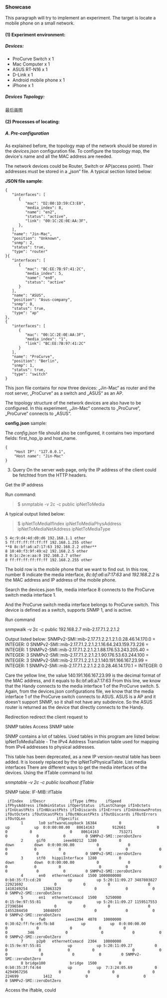 ### Showcase

This paragraph will try to implement an experiment. The target is locate a mobile phone on a small network.

#### (1) Experiment environment:
##### Devices:
+ ProCurve Switch x 1
+ Mac Computer x 1
+ ASUS RT-N16 x 1
+ D-Link x 1
+ Android mobile phone x 1
+ iPhone x 1

##### Devices Topology:
最后画图

#### (2) Processes of locating:
##### A. Pre-configuration
As explained before, the topology map of the network should be stored in the _devices.json_ configuration file. To configure the topology map, the device's name and all the MAC address are needed.

The network devices could be Router, Switch or AP(access point). Their addresses must be stored in a „json“ file. A typical section listed below:

**JSON file sample**:

```
{
   "interfaces": [
      {
         "mac": "D2:00:1D:59:C3:E0",
         "media_index": 8,
         "name": "en2",
         "status": "active",	
         "link": "00:1C:2E:0E:AA:3F",
      },
   ],
   "name": "Jin-Mac",
   "position": "Unknown",
   "snmp": 2,
   "status": true,
   "type": "router"
}{
   "interfaces": [
      {
         "mac": "BC:EE:7B:97:41:2C",
         "media_index": 5,
         "name": "en0",
         "status": "active"
      }
   ],
   "name": "ASUS",
   "position": "Asus-company",
   "snmp": 0,
   "status": true,
   "type": "ap"
},
{
   "interfaces": [
      {
         "mac": "00:1C:2E:0E:AA:3F",
         "media_index": "1",
         "link": "BC:EE:7B:97:41:2C"
      }
   ],
   "name": "ProCurve",
   "position": "Berlin",
   "snmp": 1,
   "status": true,
   "type": "switch"
}
```

This json file contains for now three devices: „Jin-Mac“ as router and the root server, „ProCurve“ as a switch and „ASUS“ as an AP.

The topology structure of the network devices are also have to be configured.
In this experiment, „Jin-Mac“ connects to „ProCurve“, „ProCurve“ connects to „ASUS“.

**config.json** sample:

The _config.json_ file should also be configured, it contains two importand fields: first_hop_ip and host_name.

```
{
    "Host IP": "127.0.0.1",
    "Host name": "Jin-Mac"
}
```

3. Query
On the server web page, only the IP address of the client could be fetchted from the HTTP headers.
	 		
Get the IP address
		
Run command:
		
> $ snmptable -v 2c -c public <Host IP> ipNetToMedia

		
A typical output listed below:
		
> $ ipNetToMediaIfIndex 		ipNetToMediaPhysAddress ipNetToMediaNetAddress ipNetToMediaType
```	
5 4c:9:d4:4d:d0:d6 192.168.1.1 other
5 ff:ff:ff:ff:ff:ff 192.168.1.255 other
**8 8c:bf:a6:a7:17:63 192.168.2.2 other**
8 10:40:f3:9f:49:e2 192.168.2.5 other
8 0:1c:2e:e:aa:0 192.168.2.7 other
8 ff:ff:ff:ff:ff:ff 192.168.2.255 other
````

The bold row is the mobile phone that we want to find out. In this row, number 8 indicate the media interface, _8c:bf:a6:a7:17:63_ and _192.168.2.2_ is the MAC address and IP address of the mobile phone.

Search the devices.json file, 		media interface 8 connects to the ProCurve switch media interface 		1.
		
And the ProCurve switch media 		interface belongs to ProCurve switch. This device is defined as a 		switch, supports SNMP 1, and is active.
		
Run 		command
		
snmpwalk 		-v 2c -c public 192.168.2.7 mib-2.17.7.1.2.2.1.2
	

Output listed below:
SNMPv2-SMI::mib-2.17.7.1.2.2.1.2.1.0.28.46.14.170.0 = INTEGER: 0
SNMPv2-SMI::mib-2.17.7.1.2.2.1.2.1.16.64.243.159.73.226 = INTEGER: 1
SNMPv2-SMI::mib-2.17.7.1.2.2.1.2.1.88.176.53.243.205.40 = INTEGER: 3
SNMPv2-SMI::mib-2.17.7.1.2.2.1.2.1.90.176.53.63.244.100 = INTEGER: 3
SNMPv2-SMI::mib-2.17.7.1.2.2.1.2.1.140.191.166.167.23.99 = INTEGER: 1
SNMPv2-SMI::mib-2.17.7.1.2.2.1.2.2.0.28.46.14.170.1 = INTEGER: 0

Care the yellow line, the value 140.191.166.167.23.99 is the decimal format of the MAC address, and it equals to 8c:bf:a6:a7:17:63
From this line, we know that the Handy connects to the media interface 1 of the ProCurve switch.
	5. Again, from the devices.json configurations file, we know that the media interface 1 of the ProCurve switch connects to ASUS. ASUS is a AP and it doesn't support SNMP, so it shall not have any subdevice. So the ASUS router is returned as the device that directly connects to the Handy.

Redirection
redirect the client request to 

SNMP tables
Access SNMP table

SNMP contains a lot of tables.
Used tables in this program are listed below:
ipNetToMediaTable - The IPv4 Address Translation table used for mapping from
IPv4 addresses to physical addresses.

This table has been deprecated, as a new IP version-neutral table has been added. It is loosely replaced by the ipNetToPhysicalTable.
List media interfaces
There are different ways to get the media interfaces of the devices.
Using the ifTable command to list

_snmptable -v 2c -c public localhost ifTable_

SNMP table: IF-MIB::ifTable

```
 ifIndex   ifDescr           ifType ifMtu    ifSpeed          ifPhysAddress ifAdminStatus ifOperStatus  ifLastChange ifInOctets ifInUcastPkts ifInNUcastPkts ifInDiscards ifInErrors ifInUnknownProtos ifOutOctets ifOutUcastPkts ifOutNUcastPkts ifOutDiscards ifOutErrors ifOutQLen              ifSpecific
       1       lo0 softwareLoopback 16384          0                                   up           up  0:0:00:00.00   80614163        912661              0            0          0                 0    80614163         753271               0             0           0         0 SNMPv2-SMI::zeroDotZero
       2      gif0        ieee80212  1280          0                                 down         down  0:0:00:00.00          0             0              0            0          0                 0           0              0               0             0           0         0 SNMPv2-SMI::zeroDotZero
       3      stf0   hippiInterface  1280          0                                 down         down  0:0:00:00.00          0             0              0            0          0                 0           0              0               0             0           0         0 SNMPv2-SMI::zeroDotZero
       4       en0   ethernetCsmacd  1500 1000000000       0:b0:35:f3:cd:28            up           up 5:20:11:09.27 3487803827      22921692              0            0          0                 0  1410249254       13063329               0             0           0         0 SNMPv2-SMI::zeroDotZero
       5       en1   ethernetCsmacd  1500    5250000       0:15:9e:97:55:81            up           up 5:20:11:09.27 1159517553      27396584              0            0          0                 0  1455284450       10840957               0             0           0         0 SNMPv2-SMI::zeroDotZero
       6       fw0         ieee1394  4078   10000000 0:30:62:ff:fe:e9:fb:b8            up           up  0:0:00:00.00          0             0              0            0          0                 0         346              0               0             0           0         0 SNMPv2-SMI::zeroDotZero
       7      p2p0   ethernetCsmacd  2304   10000000       0:15:9e:97:55:81            up           up 5:20:11:09.27          0             0              0            0          0                 0           0              0               0             0           0         0 SNMPv2-SMI::zeroDotZero
       8 bridge100           bridge  1500          0       0:b0:35:3f:f4:64            up           up  7:3:24:05.69          0    4294967256              0            0          0                 0      224699           1412               0             0           0         0 SNMPv2-SMI::zeroDotZero
````

Access the iftable, could 
